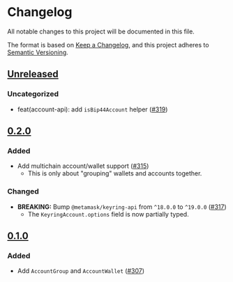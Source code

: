 # Changelog

All notable changes to this project will be documented in this file.

The format is based on [Keep a Changelog](https://keepachangelog.com/en/1.0.0/),
and this project adheres to [Semantic Versioning](https://semver.org/spec/v2.0.0.html).

## [Unreleased]

### Uncategorized

- feat(account-api): add `isBip44Account` helper ([#319](https://github.com/metamask/accounts/pull/319))

## [0.2.0]

### Added

- Add multichain account/wallet support ([#315](https://github.com/MetaMask/accounts/pull/315))
  - This is only about "grouping" wallets and accounts together.

### Changed

- **BREAKING:** Bump `@metamask/keyring-api` from `^18.0.0` to `^19.0.0` ([#317](https://github.com/MetaMask/accounts/pull/317))
  - The `KeyringAccount.options` field is now partially typed.

## [0.1.0]

### Added

- Add `AccountGroup` and `AccountWallet` ([#307](https://github.com/MetaMask/accounts/pull/307))

[Unreleased]: https://github.com/metamask/accounts/compare/@metamask/account-api@0.2.0...HEAD
[0.2.0]: https://github.com/metamask/accounts/compare/@metamask/account-api@0.1.0...@metamask/account-api@0.2.0
[0.1.0]: https://github.com/metamask/accounts/releases/tag/@metamask/account-api@0.1.0
